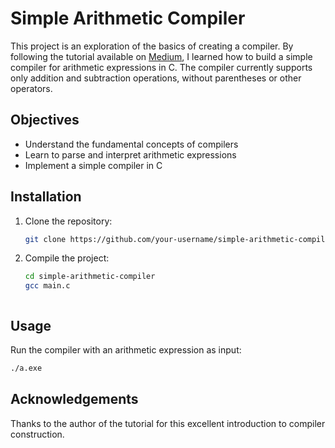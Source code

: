 # Simple Arithmetic Compiler

This project is an exploration of the basics of creating a compiler. By following the tutorial available on [Medium](https://medium.com/@trish07/building-a-simple-arithmetic-compiler-in-c-4f703fa9e6c1), I learned how to build a simple compiler for arithmetic expressions in C. The compiler currently supports only addition and subtraction operations, without parentheses or other operators.

## Objectives

- Understand the fundamental concepts of compilers
- Learn to parse and interpret arithmetic expressions
- Implement a simple compiler in C

## Installation

1. Clone the repository:
    ```bash
    git clone https://github.com/your-username/simple-arithmetic-compiler.git
    ```
2. Compile the project:
    ```bash
    cd simple-arithmetic-compiler
    gcc main.c
    ```
    ```

## Usage

Run the compiler with an arithmetic expression as input:
```bash
./a.exe
```

## Acknowledgements

Thanks to the author of the tutorial for this excellent introduction to compiler construction.
